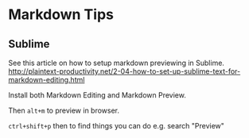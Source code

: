# Markdown Tips

## Sublime
See this article on how to setup markdown previewing in Sublime. http://plaintext-productivity.net/2-04-how-to-set-up-sublime-text-for-markdown-editing.html

Install both Markdown Editing and Markdown Preview.

Then `alt+m` to preview in browser.

`ctrl+shift+p` then to find things you can do e.g. search "Preview"
